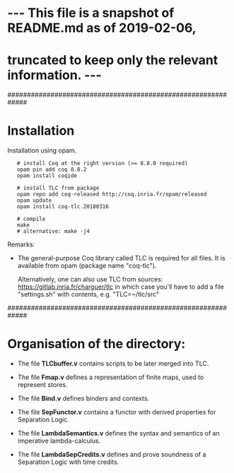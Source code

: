 # --- This file is a snapshot of README.md as of 2019-02-06,
#     truncated to keep only the relevant information. ---

#############################################################
# Installation

Installation using opam.


```
   # install Coq at the right version (>= 8.8.0 required)
   opam pin add coq 8.8.2
   opam install coqide

   # install TLC from package
   opam repo add coq-released http://coq.inria.fr/opam/released
   opam update
   opam install coq-tlc.20180316  

   # compile
   make
   # alternative: make -j4

```


Remarks:

* The general-purpose Coq library called TLC is required for all files.
  It is available from opam (package name "coq-tlc").
  
  Alternatively, one can also use TLC from sources:
     https://gitlab.inria.fr/charguer/tlc
  in which case you'll have to add a file "settings.sh" with contents, e.g.
  "TLC=~/tlc/src"


#############################################################
# Organisation of the directory:


 * The file __TLCbuffer.v__
   contains scripts to be later merged into TLC.

 * The file __Fmap.v__
   defines a representation of finite maps, used to represent stores.

 * The file __Bind.v__
   defines binders and contexts.

 * The file __SepFunctor.v__
   contains a functor with derived properties for Separation Logic.

 * The file __LambdaSemantics.v__
   defines the syntax and semantics of an imperative lambda-calculus.

 * The file __LambdaSepCredits.v__
   defines and prove soundness of a Separation Logic with time credits.



